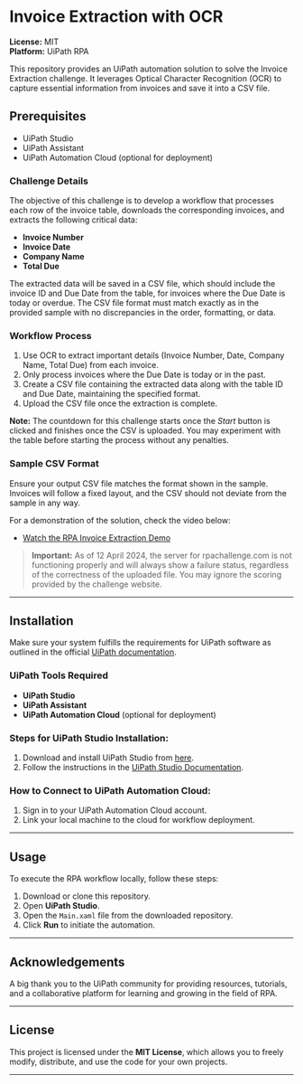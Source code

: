 # Invoice Extraction with OCR

**License:** MIT  
**Platform:** UiPath RPA

This repository provides an UiPath automation solution to solve the Invoice Extraction challenge. It leverages Optical Character Recognition (OCR) to capture essential information from invoices and save it into a CSV file.

## Prerequisites

- UiPath Studio
- UiPath Assistant
- UiPath Automation Cloud (optional for deployment)

### Challenge Details

The objective of this challenge is to develop a workflow that processes each row of the invoice table, downloads the corresponding invoices, and extracts the following critical data:

- **Invoice Number**
- **Invoice Date**
- **Company Name**
- **Total Due**

The extracted data will be saved in a CSV file, which should include the invoice ID and Due Date from the table, for invoices where the Due Date is today or overdue. The CSV file format must match exactly as in the provided sample with no discrepancies in the order, formatting, or data.

### Workflow Process

1. Use OCR to extract important details (Invoice Number, Date, Company Name, Total Due) from each invoice.
2. Only process invoices where the Due Date is today or in the past.
3. Create a CSV file containing the extracted data along with the table ID and Due Date, maintaining the specified format.
4. Upload the CSV file once the extraction is complete.

**Note:** The countdown for this challenge starts once the *Start* button is clicked and finishes once the CSV is uploaded. You may experiment with the table before starting the process without any penalties.

### Sample CSV Format

Ensure your output CSV file matches the format shown in the sample. Invoices will follow a fixed layout, and the CSV should not deviate from the sample in any way.

For a demonstration of the solution, check the video below:

- [Watch the RPA Invoice Extraction Demo](https://youtu.be/6FqmYb5xFcM)

> **Important:** As of 12 April 2024, the server for rpachallenge.com is not functioning properly and will always show a failure status, regardless of the correctness of the uploaded file. You may ignore the scoring provided by the challenge website.

---

## Installation

Make sure your system fulfills the requirements for UiPath software as outlined in the official [UiPath documentation](https://docs.uipath.com).

### UiPath Tools Required

- **UiPath Studio**
- **UiPath Assistant**
- **UiPath Automation Cloud** (optional for deployment)

### Steps for UiPath Studio Installation:

1. Download and install UiPath Studio from [here](https://www.uipath.com/start-trial).
2. Follow the instructions in the [UiPath Studio Documentation](https://docs.uipath.com/studio/docs).

### How to Connect to UiPath Automation Cloud:

1. Sign in to your UiPath Automation Cloud account.
2. Link your local machine to the cloud for workflow deployment.

---
## Usage

To execute the RPA workflow locally, follow these steps:

1. Download or clone this repository.
2. Open **UiPath Studio**.
3. Open the `Main.xaml` file from the downloaded repository.
4. Click **Run** to initiate the automation.

---

## Acknowledgements

A big thank you to the UiPath community for providing resources, tutorials, and a collaborative platform for learning and growing in the field of RPA.

---

## License

This project is licensed under the **MIT License**, which allows you to freely modify, distribute, and use the code for your own projects.

--- 
